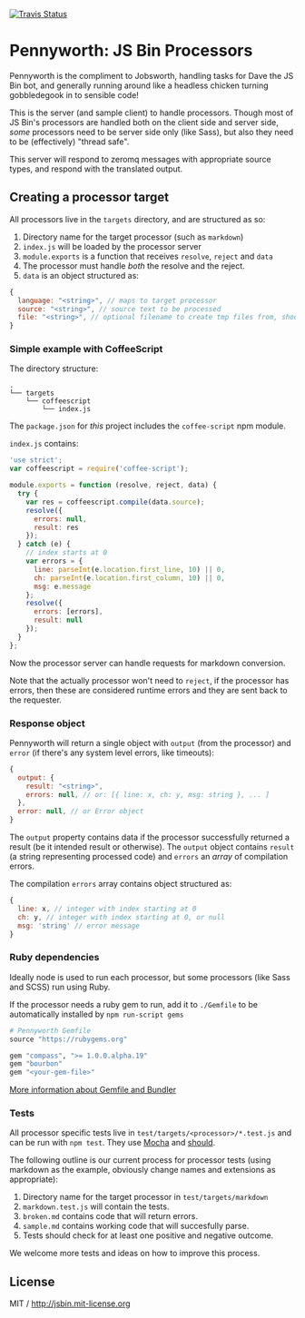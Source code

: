 [![Travis Status](https://travis-ci.org/jsbin/pennyworth.svg?branch=master)](https://travis-ci.org/jsbin/pennyworth)

# Pennyworth: JS Bin Processors

Pennyworth is the compliment to Jobsworth, handling tasks for Dave the JS Bin bot, and generally running around like a headless chicken turning gobbledegook in to sensible code!

This is the server (and sample client) to handle processors. Though most of JS Bin's processors are handled both on the client side and server side, *some* processors need to be server side only (like Sass), but also they need to be (effectively) "thread safe".

This server will respond to zeromq messages with appropriate source types, and respond with the translated output.

## Creating a processor target

All processors live in the `targets` directory, and are structured as so:

1. Directory name for the target processor (such as `markdown`)
2. `index.js` will be loaded by the processor server
3. `module.exports` is a function that receives `resolve`, `reject` and `data`
4. The processor must handle *both* the resolve and the reject.
5. `data` is an object structured as:

```js
{
  language: "<string>", // maps to target processor
  source: "<string>", // source text to be processed
  file: "<string>", // optional filename to create tmp files from, should be unique
}
```

### Simple example with CoffeeScript

The directory structure:

```text
.
└── targets
    └── coffeescript
        └── index.js
```

The `package.json` for *this* project includes the `coffee-script` npm module.

`index.js` contains:

```js
'use strict';
var coffeescript = require('coffee-script');

module.exports = function (resolve, reject, data) {
  try {
    var res = coffeescript.compile(data.source);
    resolve({
      errors: null,
      result: res
    });
  } catch (e) {
    // index starts at 0
    var errors = {
      line: parseInt(e.location.first_line, 10) || 0,
      ch: parseInt(e.location.first_column, 10) || 0,
      msg: e.message
    };
    resolve({
      errors: [errors],
      result: null
    });
  }
};
```

Now the processor server can handle requests for markdown conversion.

Note that the actually processor won't need to `reject`, if the processor has errors, then these are considered runtime errors and they are sent back to the requester.

### Response object

Pennyworth will return a single object with `output` (from the processor) and `error` (if there's any system level errors, like timeouts):

```js
{
  output: {
    result: "<string>",
    errors: null, // or: [{ line: x, ch: y, msg: string }, ... ]
  },
  error: null, // or Error object
}
```

The `output` property contains data if the processor successfully returned a result (be it intended result or otherwise). The `output` object contains `result` (a string representing processed code) and `errors` an *array* of compilation errors.

The compilation `errors` array contains object structured as:

```js
{
  line: x, // integer with index starting at 0
  ch: y, // integer with index starting at 0, or null
  msg: 'string' // error message
}
```

### Ruby dependencies

Ideally node is used to run each processor, but some processors (like Sass and SCSS) run using Ruby.

If the processor needs a ruby gem to run, add it to `./Gemfile` to be automatically installed by `npm run-script gems`

```ruby
# Pennyworth Gemfile
source "https://rubygems.org"

gem "compass", ">= 1.0.0.alpha.19"
gem "bourbon"
gem "<your-gem-file>"
```

[More information about Gemfile and Bundler](http://bundler.io/v1.3/gemfile.html)

### Tests

All processor specific tests live in `test/targets/<processor>/*.test.js` and can be run with `npm test`. They use [Mocha](http://mochajs.org/) and [should](https://github.com/visionmedia/should.js/).

The following outline is our current process for processor tests (using markdown as the example, obviously change names and extensions as appropriate):

1. Directory name for the target processor in `test/targets/markdown`
2. `markdown.test.js` will contain the tests.
3. `broken.md` contains code that will return errors.
4. `sample.md` contains working code that will succesfully parse.
5. Tests should check for at least one positive and negative outcome.

We welcome more tests and ideas on how to improve this process.

## License

MIT / http://jsbin.mit-license.org


